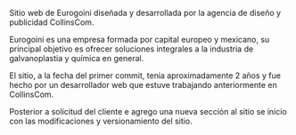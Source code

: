 Sitio web de Eurogoini diseñada y desarrollada por la agencia de diseño y publicidad CollinsCom.

Eurogoini es una empresa formada por capital europeo y mexicano, su principal objetivo es ofrecer soluciones integrales a la industria de galvanoplastia y química en general.

El sitio, a la fecha del primer commit, tenia aproximadamente 2 años y fue hecho por un desarrollador web que estuve trabajando anteriormente en CollinsCom.

Posterior a solicitud del cliente e agrego una nueva sección al sitio se inicio con las modificaciones y versionamiento del sitio.
